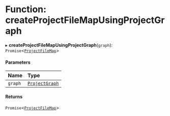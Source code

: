 # Function: createProjectFileMapUsingProjectGraph

▸ **createProjectFileMapUsingProjectGraph**(`graph`): `Promise`\<[`ProjectFileMap`](../../reference/core-api/devkit/documents/ProjectFileMap)\>

#### Parameters

| Name    | Type                                                                     |
| :------ | :----------------------------------------------------------------------- |
| `graph` | [`ProjectGraph`](../../reference/core-api/devkit/documents/ProjectGraph) |

#### Returns

`Promise`\<[`ProjectFileMap`](../../reference/core-api/devkit/documents/ProjectFileMap)\>
